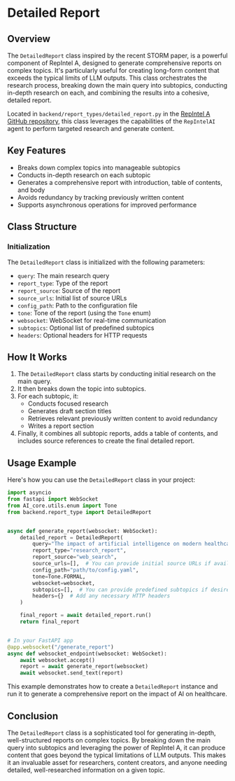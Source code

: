 # Detailed Report

## Overview

The `DetailedReport` class inspired by the recent STORM paper, is a powerful component of RepIntel A, designed to generate comprehensive reports on complex topics. It's particularly useful for creating long-form content that exceeds the typical limits of LLM outputs. This class orchestrates the research process, breaking down the main query into subtopics, conducting in-depth research on each, and combining the results into a cohesive, detailed report.

Located in `backend/report_types/detailed_report.py` in the [RepIntel A GitHub repository](https://github.com/assafelovic/RepIntel_AI), this class leverages the capabilities of the `RepIntelAI` agent to perform targeted research and generate content.

## Key Features

- Breaks down complex topics into manageable subtopics
- Conducts in-depth research on each subtopic
- Generates a comprehensive report with introduction, table of contents, and body
- Avoids redundancy by tracking previously written content
- Supports asynchronous operations for improved performance

## Class Structure

### Initialization

The `DetailedReport` class is initialized with the following parameters:

- `query`: The main research query
- `report_type`: Type of the report
- `report_source`: Source of the report
- `source_urls`: Initial list of source URLs
- `config_path`: Path to the configuration file
- `tone`: Tone of the report (using the `Tone` enum)
- `websocket`: WebSocket for real-time communication
- `subtopics`: Optional list of predefined subtopics
- `headers`: Optional headers for HTTP requests

## How It Works

1. The `DetailedReport` class starts by conducting initial research on the main query.
2. It then breaks down the topic into subtopics.
3. For each subtopic, it:
   - Conducts focused research
   - Generates draft section titles
   - Retrieves relevant previously written content to avoid redundancy
   - Writes a report section
4. Finally, it combines all subtopic reports, adds a table of contents, and includes source references to create the final detailed report.

## Usage Example

Here's how you can use the `DetailedReport` class in your project:

```python
import asyncio
from fastapi import WebSocket
from AI_core.utils.enum import Tone
from backend.report_type import DetailedReport


async def generate_report(websocket: WebSocket):
    detailed_report = DetailedReport(
        query="The impact of artificial intelligence on modern healthcare",
        report_type="research_report",
        report_source="web_search",
        source_urls=[],  # You can provide initial source URLs if available
        config_path="path/to/config.yaml",
        tone=Tone.FORMAL,
        websocket=websocket,
        subtopics=[],  # You can provide predefined subtopics if desired
        headers={}  # Add any necessary HTTP headers
    )

    final_report = await detailed_report.run()
    return final_report


# In your FastAPI app
@app.websocket("/generate_report")
async def websocket_endpoint(websocket: WebSocket):
    await websocket.accept()
    report = await generate_report(websocket)
    await websocket.send_text(report)
```

This example demonstrates how to create a `DetailedReport` instance and run it to generate a comprehensive report on the impact of AI on healthcare.

## Conclusion

The `DetailedReport` class is a sophisticated tool for generating in-depth, well-structured reports on complex topics. By breaking down the main query into subtopics and leveraging the power of RepIntel A, it can produce content that goes beyond the typical limitations of LLM outputs. This makes it an invaluable asset for researchers, content creators, and anyone needing detailed, well-researched information on a given topic.